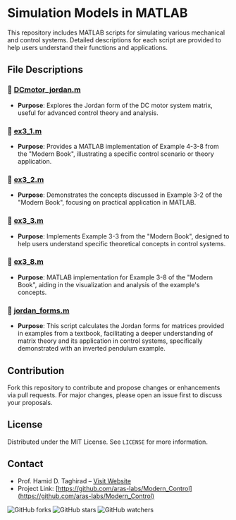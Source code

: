 # Simulation Models in MATLAB

This repository includes MATLAB scripts for simulating various mechanical and control systems. Detailed descriptions for each script are provided to help users understand their functions and applications.

## File Descriptions

### 📄 [DCmotor_jordan.m](./DCmotor_jordan.m)
- **Purpose**: Explores the Jordan form of the DC motor system matrix, useful for advanced control theory and analysis.

### 📄 [ex3_1.m](./ex3_1.m)
- **Purpose**: Provides a MATLAB implementation of Example 4-3-8 from the "Modern Book", illustrating a specific control scenario or theory application.

### 📄 [ex3_2.m](./ex3_2.m)
- **Purpose**: Demonstrates the concepts discussed in Example 3-2 of the "Modern Book", focusing on practical application in MATLAB.

### 📄 [ex3_3.m](./ex3_3.m)
- **Purpose**: Implements Example 3-3 from the "Modern Book", designed to help users understand specific theoretical concepts in control systems.

### 📄 [ex3_8.m](./ex3_8.m)
- **Purpose**: MATLAB implementation for Example 3-8 of the "Modern Book", aiding in the visualization and analysis of the example's concepts.

### 📄 [jordan_forms.m](./jordan_forms.m)
- **Purpose**: This script calculates the Jordan forms for matrices provided in examples from a textbook, facilitating a deeper understanding of matrix theory and its application in control systems, specifically demonstrated with an inverted pendulum example.

## Contribution
Fork this repository to contribute and propose changes or enhancements via pull requests. For major changes, please open an issue first to discuss your proposals.

## License
Distributed under the MIT License. See `LICENSE` for more information.

## Contact
- Prof. Hamid D. Taghirad – [Visit Website](https://aras.kntu.ac.ir/taghirad/)
- Project Link: [https://github.com/aras-labs/Modern_Control](https://github.com/aras-labs/Modern_Control)

![GitHub forks](https://img.shields.io/github/forks/aras-labs/Modern_Control?style=social)
![GitHub stars](https://img.shields.io/github/stars/aras-labs/Modern_Control?style=social)
![GitHub watchers](https://img.shields.io/github/watchers/aras-labs/Modern_Control?style=social)
